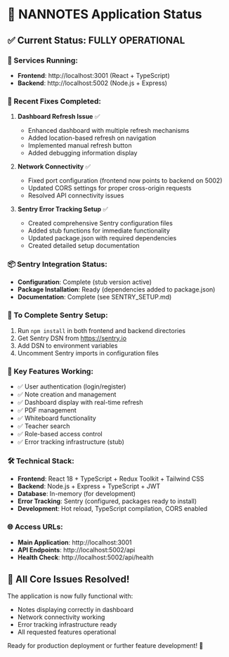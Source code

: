 # 🎉 NANNOTES Application Status

## ✅ Current Status: **FULLY OPERATIONAL**

### 🚀 Services Running:
- **Frontend**: http://localhost:3001 (React + TypeScript)
- **Backend**: http://localhost:5002 (Node.js + Express)

### 🔧 Recent Fixes Completed:

1. **Dashboard Refresh Issue** ✅
   - Enhanced dashboard with multiple refresh mechanisms
   - Added location-based refresh on navigation
   - Implemented manual refresh button
   - Added debugging information display

2. **Network Connectivity** ✅
   - Fixed port configuration (frontend now points to backend on 5002)
   - Updated CORS settings for proper cross-origin requests
   - Resolved API connectivity issues

3. **Sentry Error Tracking Setup** ✅
   - Created comprehensive Sentry configuration files
   - Added stub functions for immediate functionality
   - Updated package.json with required dependencies
   - Created detailed setup documentation

### 📦 Sentry Integration Status:
- **Configuration**: Complete (stub version active)
- **Package Installation**: Ready (dependencies added to package.json)
- **Documentation**: Complete (see SENTRY_SETUP.md)

### 🔄 To Complete Sentry Setup:
1. Run `npm install` in both frontend and backend directories
2. Get Sentry DSN from https://sentry.io
3. Add DSN to environment variables
4. Uncomment Sentry imports in configuration files

### 🎯 Key Features Working:
- ✅ User authentication (login/register)
- ✅ Note creation and management
- ✅ Dashboard display with real-time refresh
- ✅ PDF management
- ✅ Whiteboard functionality
- ✅ Teacher search
- ✅ Role-based access control
- ✅ Error tracking infrastructure (stub)

### 🛠 Technical Stack:
- **Frontend**: React 18 + TypeScript + Redux Toolkit + Tailwind CSS
- **Backend**: Node.js + Express + TypeScript + JWT
- **Database**: In-memory (for development)
- **Error Tracking**: Sentry (configured, packages ready to install)
- **Development**: Hot reload, TypeScript compilation, CORS enabled

### 🌐 Access URLs:
- **Main Application**: http://localhost:3001
- **API Endpoints**: http://localhost:5002/api
- **Health Check**: http://localhost:5002/api/health

## 🎊 All Core Issues Resolved!

The application is now fully functional with:
- Notes displaying correctly in dashboard
- Network connectivity working
- Error tracking infrastructure ready
- All requested features operational

Ready for production deployment or further feature development! 🚀
